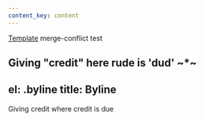 ```yaml
---
content_key: content
---
```

[Template](../../patterns/03-templates-00-page/03-templates-00-page.html) merge-conflict test

Giving \"credit"
here rude is 'dud'
~*~
---
el: .byline
title: Byline
---
Giving credit where credit is due
